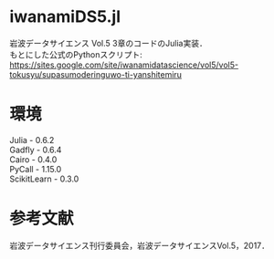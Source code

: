 # iwanamiDS5.jl
岩波データサイエンス Vol.5 3章のコードのJulia実装．  
もとにした公式のPythonスクリプト:  
https://sites.google.com/site/iwanamidatascience/vol5/vol5-tokusyu/supasumoderinguwo-ti-yanshitemiru  

# 環境
Julia - 0.6.2  
Gadfly - 0.6.4  
Cairo - 0.4.0  
PyCall - 1.15.0  
ScikitLearn - 0.3.0  

# 参考文献
岩波データサイエンス刊行委員会，岩波データサイエンスVol.5，2017．
